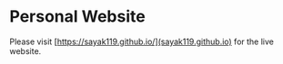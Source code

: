 # Personal Website

Please visit [https://sayak119.github.io/](sayak119.github.io) for the live website.